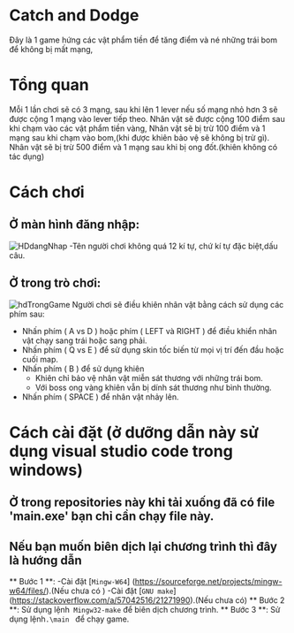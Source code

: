  # Catch and Dodge
 Đây là 1 game hứng các vật phẩm tiền để tăng điểm và né những trái bom để không bị mất mạng,
 # Tổng quan
 Mỗi 1 lần chơi sẽ có 3 mạng, sau khi lên 1 lever nếu số mạng nhỏ hơn 3 sẽ được cộng 1 mạng vào lever tiếp theo.
 Nhân vật sẽ được cộng 100 điểm sau khi chạm vào các vật phẩm tiền vàng,
 Nhân vật sẽ bị trừ 100 điểm và 1 mạng sau khi chạm vào bom,(khi được khiên bảo vệ sẽ không bị trừ gì).
 Nhân vật sẽ bị trừ 500 điểm và 1 mạng sau khi bị ong đốt.(khiên không có tác dụng)
 # Cách chơi
 ## Ở màn hình đăng nhập:
 ![HDdangNhap](https://user-images.githubusercontent.com/81307877/236659597-47312e83-171c-4334-add6-93d2c1f32df7.png)
 -Tên người chơi không quá 12 kí tự, chứ kí tự đặc biệt,dấu câu.
## Ở trong trò chơi:
![hdTrongGame](https://user-images.githubusercontent.com/81307877/236659680-144f2cf8-160c-4ece-814a-cccd9557300a.png)
 Người chơi sẽ điều khiên nhân vật bằng cách sử dụng các phím sau:
 - Nhấn phím ( A vs D ) hoặc phím ( LEFT và RIGHT ) để điều khiển nhân vật chạy sang trái hoặc sang phải.
 - Nhấn phím ( Q vs E ) để sử dụng skin tốc biến từ mọi vị trí đến đầu hoặc cuối map.
 - Nhấn phím ( B ) để sử dụng khiên 
    + Khiên chỉ bảo vệ nhân vật miễn sát thương với những trái bom.
    + Với boss ong vàng khiên vẫn bị dính sát thương như bình thường. 
- Nhấn phím ( SPACE ) để nhân vật nhảy lên.
# Cách cài đặt (ở dưỡng dẫn này sử dụng visual studio code trong windows)
## Ở trong repositories này khi tải xuống đã có file 'main.exe' bạn chỉ cần chạy file này.
## Nếu bạn muốn biên dịch lại chương trình thì đây là hướng dẫn
** Bước 1 **: 
-Cài đặt [`Mingw-W64`] (https://sourceforge.net/projects/mingw-w64/files/).(Nếu chưa có )
-Cài đặt [`GNU make`] (https://stackoverflow.com/a/57042516/21271990).(Nếu chưa có)
** Bước 2 **: Sử dụng lệnh` Mingw32-make` để biên dịch chương trình.
** Bước 3 **: Sử dụng lệnh`.\main ` để chạy game.
